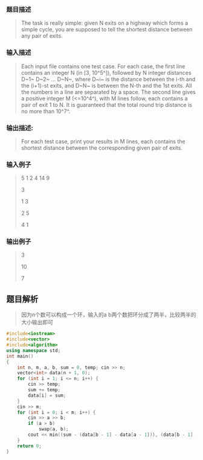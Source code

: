 ### 题目描述

> The task is really simple: given N exits on a highway which forms a simple cycle, you are supposed to tell the shortest distance between any pair of exits.

### 输入描述

> Each input file contains one test case. For each case, the first line contains an integer N (in [3, 10^5^]), followed by N integer distances D~1~ D~2~ ... D~N~, where D~i~ is the distance between the i-th and the (i+1)-st exits, and D~N~ is between the N-th and the 1st exits. All the numbers in a line are separated by a space. The second line gives a positive integer M (<=10^4^), with M lines follow, each contains a pair of exit 1 to N. It is guaranteed that the total round trip distance is no more than 10^7^.

### 输出描述:
> For each test case, print your results in M lines, each contains the shortest distance between the corresponding given pair of exits.

### 输入例子
> 5 1 2 4 14 9
> >
>3
>
>1 3
>
>2 5
>
>4 1

### 输出例子
> 3
>
>10
>
>7



## 题目解析
>因为n个数可以构成一个环，输入的a b两个数把环分成了两半，比较两半的大小输出即可

```C++
#include<iostream>
#include<vector>
#include<algorithm>
using namespace std;
int main()
{
	int n, m, a, b, sum = 0, temp; cin >> n;
	vector<int> data(n + 1, 0);
	for (int i = 1; i <= n; i++) {
		cin >> temp;
		sum += temp;
		data[i] = sum;
	}
	cin >> m;
	for (int i = 0; i < m; i++) {
		cin >> a >> b;
		if (a > b)
			swap(a, b);
		cout << min((sum - (data[b - 1] - data[a - 1])), (data[b - 1] - data[a - 1])) << endl;
	}
	return 0;
}

```